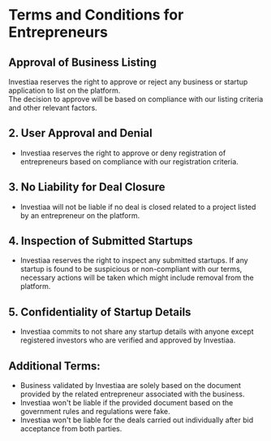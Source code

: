 # Terms and Conditions for Entrepreneurs

## Approval of Business Listing
Investiaa reserves the right to approve or reject any business or startup application to list on the platform. </br>The decision to approve will be based on compliance with our listing criteria and other relevant factors.

 ## 2. User Approval and Denial 
- Investiaa reserves the right to approve or deny registration of entrepreneurs based on compliance with our registration criteria.
## 3. No Liability for Deal Closure 
- Investiaa will not be liable if no deal is closed related to a project listed by an entrepreneur on the platform.

## 4. Inspection of Submitted Startups 
 - Investiaa reserves the right to inspect any submitted startups. If any startup is found to be suspicious or non-compliant with our terms, necessary actions will be taken which might include removal from the platform.

## 5. Confidentiality of Startup Details 
 - Investiaa commits to not share any startup details with anyone except registered investors who are verified and approved by Investiaa.

   
## Additional Terms: 

- Business validated by Investiaa are solely based on the document provided by the related entrepreneur associated with the business.
- Investiaa won't be liable if the provided document based on the government rules and regulations were fake.
- Investiaa won't be liable for the deals carried out individually after bid acceptance from both parties.
